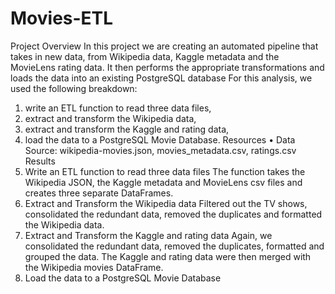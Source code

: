 # Movies-ETL

Project Overview
In this project we are creating an automated pipeline that takes in new data, from Wikipedia data, Kaggle metadata and the MovieLens rating data. It then performs the appropriate transformations and loads the data into an existing PostgreSQL database
For this analysis, we used the following breakdown:
1.	write an ETL function to read three data files,
2.	extract and transform the Wikipedia data,
3.	extract and transform the Kaggle and rating data,
4.	load the data to a PostgreSQL Movie Database.
Resources
•	Data Source: wikipedia-movies.json, movies_metadata.csv, ratings.csv
Results
1.	Write an ETL function to read three data files
The function takes the Wikipedia JSON, the Kaggle metadata and MovieLens csv files and creates three separate DataFrames.
2.	Extract and Transform the Wikipedia data
Filtered out the TV shows, consolidated the redundant data, removed the duplicates and formatted the Wikipedia data.
3.	Extract and Transform the Kaggle and rating data 
Again, we consolidated the redundant data, removed the duplicates, formatted and grouped the data.
The Kaggle and rating data were then merged with the Wikipedia movies DataFrame.
4.	Load the data to a PostgreSQL Movie Database
